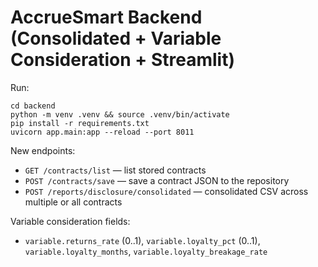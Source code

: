 
# AccrueSmart Backend (Consolidated + Variable Consideration + Streamlit)

Run:
```
cd backend
python -m venv .venv && source .venv/bin/activate
pip install -r requirements.txt
uvicorn app.main:app --reload --port 8011
```

New endpoints:
- `GET /contracts/list` — list stored contracts
- `POST /contracts/save` — save a contract JSON to the repository
- `POST /reports/disclosure/consolidated` — consolidated CSV across multiple or all contracts

Variable consideration fields:
- `variable.returns_rate` (0..1), `variable.loyalty_pct` (0..1), `variable.loyalty_months`, `variable.loyalty_breakage_rate`
